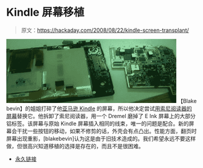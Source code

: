 # Kindle 屏幕移植

> 原文：<https://hackaday.com/2008/08/22/kindle-screen-transplant/>

![](img/ab5764cd19108bce62420c6947ba9c77.png)
【Blake bevin】的姐姐打碎了他[亚马逊 Kindle](http://www.mahalo.com/Kindle) 的屏幕，所以他决定尝试[用索尼阅读器的屏幕](http://www.instructables.com/id/Amazon_Kindle_e_ink_Screen_Transplant_from_a_Sony_/)替换它。他拆卸了索尼阅读器，用一个 Dremel 磨掉了 E Ink 屏幕上的大部分铝标签。该屏幕与原始 Kindle 屏幕插入相同的线束，唯一的问题是配合。新的屏幕会干扰一些按钮的移动，如果不修剪的话，外壳会有点凸出。性能方面，翻页时屏幕出现重影，[blakebevin]认为这是由于旧技术造成的。我们希望永远不要这样做，但很高兴知道移植的选择是存在的，而且不是很困难。

*   [永久链接](http://www.instructables.com/id/Amazon_Kindle_e_ink_Screen_Transplant_from_a_Sony_/)